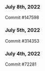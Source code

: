 ### July 8th, 2022

Commit #147598

### July 5th, 2022

Commit #314353


### July 4th, 2022

Commit #72281

